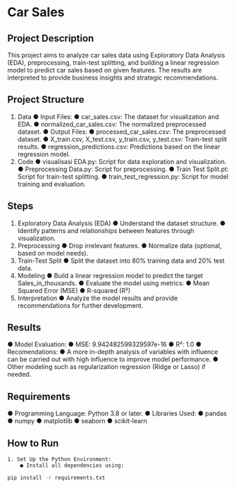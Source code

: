 # Car Sales
## Project Description
This project aims to analyze car sales data using Exploratory Data Analysis (EDA), preprocessing, train-test splitting, and building a linear regression model to predict car sales based on given features. The results are interpreted to provide business insights and strategic recommendations.

## Project Structure

1. Data
     ● Input Files:
         ● car_sales.csv: The dataset for visualization and EDA.
         ● normalized_car_sales.csv: The normalized preprocessed dataset.
     ● Output Files:
         ● processed_car_sales.csv: The preprocessed dataset.
         ● X_train.csv, X_test.csv, y_train.csv, y_test.csv: Train-test split results.
         ● regression_predictions.csv: Predictions based on the linear regression model.
2. Code
     ● visualisasi EDA.py: Script for data exploration and visualization.
     ● Preprocessing Data.py: Script for preprocessing.
     ● Train Test Split.pt: Script for train-test splitting.
     ● train_test_regression.py: Script for model training and evaluation.

## Steps

1. Exploratory Data Analysis (EDA)
     ● Understand the dataset structure.
     ● Identify patterns and relationships between features through visualization.
2. Preprocessing
     ● Drop irrelevant features.
     ● Normalize data (optional, based on model needs).
3. Train-Test Split
     ● Split the dataset into 80% training data and 20% test data.
4. Modeling
     ● Build a linear regression model to predict the target Sales_in_thousands.
         ● Evaluate the model using metrics:
         ● Mean Squared Error (MSE)
         ● R-squared (R²)
5. Interpretation
        ● Analyze the model results and provide recommendations for further development.

## Results

● Model Evaluation:
    ● MSE: 9.942482599329597e-16
    ● R²: 1.0
● Recomendations: 
    ● A more in-depth analysis of variables with influence can be carried out with high influence to improve model performance.
    ● Other modeling such as regularization regression (Ridge or Lasso) if needed.

## Requirements

● Programming Language: Python 3.8 or later.
      ● Libraries Used:
          ● pandas
          ● numpy
        ● matplotlib
        ● seaborn
        ● scikit-learn

## How to Run
    1. Set Up the Python Environment:
        ● Install all dependencies using:
``` bash
pip install -r requirements.txt
        
